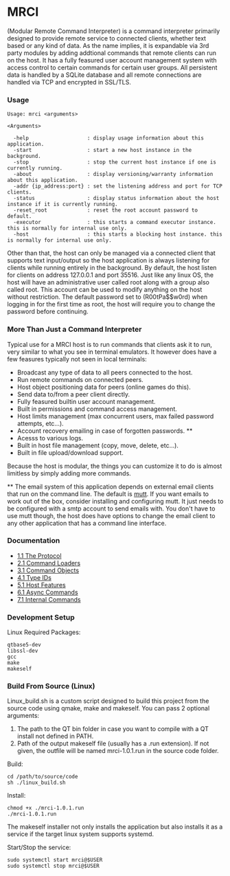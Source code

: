 # MRCI #

(Modular Remote Command Interpreter) is a command interpreter primarily designed to provide remote service to connected clients, whether text based or any kind of data. As the name implies, it is expandable via 3rd party modules by adding addtional commands that remote clients can run on the host. It has a fully feasured user account management system with access control to certain commands for certain user groups. All persistent data is handled by a SQLite database and all remote connections are handled via TCP and encrypted in SSL/TLS.

### Usage ###

```
Usage: mrci <arguments>

<Arguments>
  
  -help                   : display usage information about this application.
  -start                  : start a new host instance in the background.
  -stop                   : stop the current host instance if one is currently running.
  -about                  : display versioning/warranty information about this application.
  -addr {ip_address:port} : set the listening address and port for TCP clients.
  -status                 : display status information about the host instance if it is currently running.
  -reset_root             : reset the root account password to default.
  -executor               : this starts a command executor instance. this is normally for internal use only.
  -host                   : this starts a blocking host instance. this is normally for internal use only.
```
 
Other than that, the host can only be managed via a connected client that supports text input/output so the host application is always listening for clients while running entirely in the background. By default, the host listen for clients on address 127.0.0.1 and port 35516. Just like any linux OS, the host will have an administrative user called root along with a group also called root. This account can be used to modify anything on the host without restriction. The default password set to (R00tPa$$w0rd) when logging in for the first time as root, the host will require you to change the password before continuing.

### More Than Just a Command Interpreter ###

Typical use for a MRCI host is to run commands that clients ask it to run, very similar to what you see in terminal emulators. It however does have a few feasures typically not seen in local terminals:

* Broadcast any type of data to all peers connected to the host.
* Run remote commands on connected peers.
* Host object positioning data for peers (online games do this).
* Send data to/from a peer client directly.
* Fully feasured builtin user account management.
* Built in permissions and command access management.
* Host limits management (max concurrent users, max failed password attempts, etc...).
* Account recovery emailing in case of forgotten passwords. **
* Acesss to various logs.
* Built in host file management (copy, move, delete, etc...).
* Built in file upload/download support.

Because the host is modular, the things you can customize it to do is almost limitless by simply adding more commands.

** The email system of this application depends on external email clients that run on the command line. The default is [mutt](http://www.mutt.org/). If you want emails to work out of the box, consider installing and configuring mutt. It just needs to be configured with a smtp account to send emails with. You don't have to use mutt though, the host does have options to change the email client to any other application that has a command line interface.

### Documentation ###

* [1.1 The Protocol](Protocol.md)
* [2.1 Command Loaders](Command_Loaders.md)
* [3.1 Command Objects](Command_Objects.md)
* [4.1 Type IDs](Type_IDs.md)
* [5.1 Host Features](Host_Features.md)
* [6.1 Async Commands](Async.md)
* [7.1 Internal Commands](Internal_Commands.md)

### Development Setup ###

Linux Required Packages:
```
qtbase5-dev
libssl-dev
gcc
make
makeself
```

### Build From Source (Linux) ###

Linux_build.sh is a custom script designed to build this project from the source code using qmake, make and makeself. You can pass 2 optional arguments:

1. The path to the QT bin folder in case you want to compile with a QT install not defined in PATH.
2. Path of the output makeself file (usually has a .run extension). If not given, the outfile will be named mrci-1.0.1.run in the source code folder.

Build:
```
cd /path/to/source/code
sh ./linux_build.sh
```
Install:
```
chmod +x ./mrci-1.0.1.run
./mrci-1.0.1.run
```

The makeself installer not only installs the application but also installs it as a service if the target linux system supports systemd.

Start/Stop the service:
```
sudo systemctl start mrci@$USER
sudo systemctl stop mrci@$USER
```
